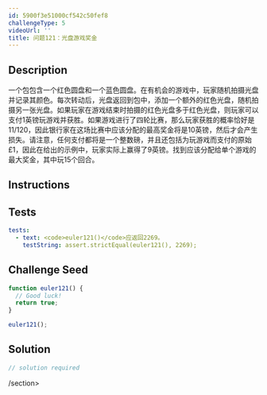 ```yaml
---
id: 5900f3e51000cf542c50fef8
challengeType: 5
videoUrl: ''
title: 问题121：光盘游戏奖金
---
```


## Description
<section id="description">一个包包含一个红色圆盘和一个蓝色圆盘。在有机会的游戏中，玩家随机拍摄光盘并记录其颜色。每次转动后，光盘返回到包中，添加一个额外的红色光盘，随机拍摄另一张光盘。如果玩家在游戏结束时拍摄的红色光盘多于红色光盘，则玩家可以支付1英镑玩游戏并获胜。如果游戏进行了四轮比赛，那么玩家获胜的概率恰好是11/120，因此银行家在这场比赛中应该分配的最高奖金将是10英镑，然后才会产生损失。请注意，任何支付都将是一个整数磅，并且还包括为玩游戏而支付的原始£1，因此在给出的示例中，玩家实际上赢得了9英镑。找到应该分配给单个游戏的最大奖金，其中玩15个回合。 </section>

## Instructions
<section id="instructions">
</section>

## Tests
<section id='tests'>

```yml
tests:
  - text: <code>euler121()</code>应返回2269。
    testString: assert.strictEqual(euler121(), 2269);

```

</section>

## Challenge Seed
<section id='challengeSeed'>

<div id='js-seed'>

```js
function euler121() {
  // Good luck!
  return true;
}

euler121();

```

</div>



</section>

## Solution
<section id='solution'>

```js
// solution required
```

/section>

